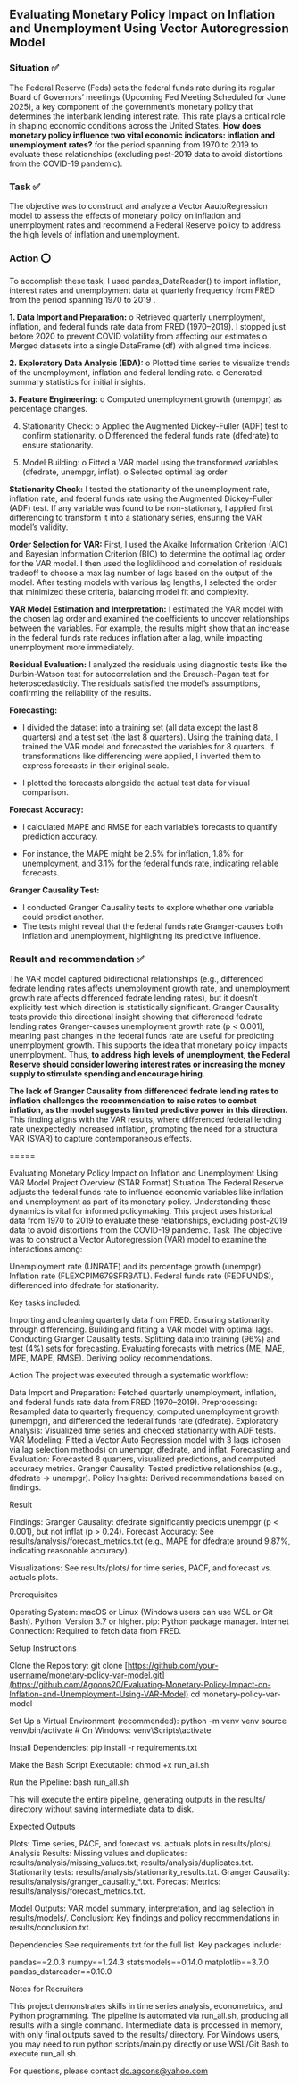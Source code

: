 ## Evaluating Monetary Policy Impact on Inflation and Unemployment Using Vector Autoregression Model

### Situation ✅

The Federal Reserve (Feds) sets the federal funds rate during its regular Board of Governors’ meetings (Upcoming Fed Meeting Scheduled for June 2025), a key component of the government’s monetary policy that determines the interbank lending interest rate. This rate plays a critical role in shaping economic conditions across the United States. **How does monetary policy influence two vital economic indicators: inflation and unemployment rates?** for the period spanning from 1970 to 2019 to evaluate these relationships (excluding post-2019 data to avoid distortions from the COVID-19 pandemic). 


### Task ✅
The objective was to construct and analyze a Vector AautoRegression model to assess the effects of monetary policy on inflation and unemployment rates and recommend a Federal Reserve policy to address the high levels of inflation and unemployment. 


### Action ⭕️
To accomplish these task, I used pandas_DataReader() to import inflation, interest rates and unemployment data at quarterly frequency from FRED from the period spanning 1970 to 2019 . 

**1.	Data Import and Preparation:**
  o	Retrieved quarterly unemployment, inflation, and federal funds rate data from FRED (1970–2019). I stopped just before 2020 to prevent COVID volatility from affecting our estimates
  o	Merged datasets into a single DataFrame (df) with aligned time indices.

**2.	Exploratory Data Analysis (EDA):**
o	Plotted time series to visualize trends of the unemployment, inflation and federal lending rate.
o	Generated summary statistics for initial insights.

**3.	Feature Engineering:**
o	Computed unemployment growth (unempgr) as percentage changes.

4.	Stationarity Check:
o	Applied the Augmented Dickey-Fuller (ADF) test to confirm stationarity.
o	Differenced the federal funds rate (dfedrate) to ensure stationarity.

6.	Model Building:
o	Fitted a VAR model using the transformed variables (dfedrate, unempgr, inflat).
o	Selected optimal lag order


**Stationarity Check:**
I tested the stationarity of the unemployment rate, inflation rate, and federal funds rate using the Augmented Dickey-Fuller (ADF) test.
If any variable was found to be non-stationary, I applied first differencing to transform it into a stationary series, ensuring the VAR model’s validity.


**Order Selection for VAR:**
First, I used the Akaike Information Criterion (AIC) and Bayesian Information Criterion (BIC) to determine the optimal lag order for the VAR model. I then used the logliklihood and correlation of residuals tradeoff to choose a max lag number of lags based on the output of the model. 
After testing models with various lag lengths, I selected the order that minimized these criteria, balancing model fit and complexity.

**VAR Model Estimation and Interpretation:**
I estimated the VAR model with the chosen lag order and examined the coefficients to uncover relationships between the variables.
For example, the results might show that an increase in the federal funds rate reduces inflation after a lag, while impacting unemployment more immediately.


**Residual Evaluation:**
I analyzed the residuals using diagnostic tests like the Durbin-Watson test for autocorrelation and the Breusch-Pagan test for heteroscedasticity.
The residuals satisfied the model’s assumptions, confirming the reliability of the results.

**Forecasting:**
- I divided the dataset into a training set (all data except the last 8 quarters) and a test set (the last 8 quarters).
Using the training data, I trained the VAR model and forecasted the variables for 8 quarters. If transformations like differencing were applied, I inverted them to express forecasts in their original scale.

- I plotted the forecasts alongside the actual test data for visual comparison.


**Forecast Accuracy:**
- I calculated MAPE and RMSE for each variable’s forecasts to quantify prediction accuracy.

- For instance, the MAPE might be 2.5% for inflation, 1.8% for unemployment, and 3.1% for the federal funds rate, indicating reliable forecasts.


**Granger Causality Test:**
- I conducted Granger Causality tests to explore whether one variable could predict another.
- The tests might reveal that the federal funds rate Granger-causes both inflation and unemployment, highlighting its predictive influence.


### Result and recommendation ✅
The VAR model captured bidirectional relationships (e.g., differenced fedrate lending rates affects unemployment growth rate, and unemployment growth rate affects differenced fedrate lending rates), but it doesn’t explicitly test which direction is statistically significant. Granger Causality tests provide this directional insight showing that differenced fedrate lending rates Granger-causes unemployment growth rate (p < 0.001), meaning past changes in the federal funds rate are useful for predicting unemployment growth. This supports the idea that monetary policy impacts unemployment. Thus, **to address high levels of unemployment, the Federal Reserve should consider lowering interest rates or increasing the money supply to stimulate spending and encourage hiring.** 

**The lack of Granger Causality from differenced fedrate lending rates to inflation challenges the recommendation to raise rates to combat inflation, as the model suggests limited predictive power in this direction.** This finding aligns with the VAR results, where differenced federal lending rate unexpectedly increased inflation, prompting the need for a structural VAR (SVAR) to capture contemporaneous effects.



===== 


Evaluating Monetary Policy Impact on Inflation and Unemployment Using VAR Model
Project Overview (STAR Format)
Situation
The Federal Reserve adjusts the federal funds rate to influence economic variables like inflation and unemployment as part of its monetary policy. Understanding these dynamics is vital for informed policymaking. This project uses historical data from 1970 to 2019 to evaluate these relationships, excluding post-2019 data to avoid distortions from the COVID-19 pandemic.
Task
The objective was to construct a Vector Autoregression (VAR) model to examine the interactions among:

Unemployment rate (UNRATE) and its percentage growth (unempgr).
Inflation rate (FLEXCPIM679SFRBATL).
Federal funds rate (FEDFUNDS), differenced into dfedrate for stationarity.

Key tasks included:

Importing and cleaning quarterly data from FRED.
Ensuring stationarity through differencing.
Building and fitting a VAR model with optimal lags.
Conducting Granger Causality tests.
Splitting data into training (96%) and test (4%) sets for forecasting.
Evaluating forecasts with metrics (ME, MAE, MPE, MAPE, RMSE).
Deriving policy recommendations.

Action
The project was executed through a systematic workflow:

Data Import and Preparation: Fetched quarterly unemployment, inflation, and federal funds rate data from FRED (1970–2019).
Preprocessing: Resampled data to quarterly frequency, computed unemployment growth (unempgr), and differenced the federal funds rate (dfedrate).
Exploratory Analysis: Visualized time series and checked stationarity with ADF tests.
VAR Modeling: Fitted a Vector Auto Regression model with 3 lags (chosen via lag selection methods) on unempgr, dfedrate, and inflat.
Forecasting and Evaluation: Forecasted 8 quarters, visualized predictions, and computed accuracy metrics.
Granger Causality: Tested predictive relationships (e.g., dfedrate → unempgr).
Policy Insights: Derived recommendations based on findings.

Result

Findings:
Granger Causality: dfedrate significantly predicts unempgr (p < 0.001), but not inflat (p > 0.24).
Forecast Accuracy: See results/analysis/forecast_metrics.txt (e.g., MAPE for dfedrate around 9.87%, indicating reasonable accuracy).


Visualizations: See results/plots/ for time series, PACF, and forecast vs. actuals plots.


Prerequisites

Operating System: macOS or Linux (Windows users can use WSL or Git Bash).
Python: Version 3.7 or higher.
pip: Python package manager.
Internet Connection: Required to fetch data from FRED.

Setup Instructions

Clone the Repository:
git clone [https://github.com/your-username/monetary-policy-var-model.git](https://github.com/Agoons20/Evaluating-Monetary-Policy-Impact-on-Inflation-and-Unemployment-Using-VAR-Model)
cd monetary-policy-var-model


Set Up a Virtual Environment (recommended):
python -m venv venv
source venv/bin/activate  # On Windows: venv\Scripts\activate


Install Dependencies:
pip install -r requirements.txt


Make the Bash Script Executable:
chmod +x run_all.sh


Run the Pipeline:
bash run_all.sh

This will execute the entire pipeline, generating outputs in the results/ directory without saving intermediate data to disk.


Expected Outputs

Plots: Time series, PACF, and forecast vs. actuals plots in results/plots/.
Analysis Results:
Missing values and duplicates: results/analysis/missing_values.txt, results/analysis/duplicates.txt.
Stationarity tests: results/analysis/stationarity_results.txt.
Granger Causality: results/analysis/granger_causality_*.txt.
Forecast Metrics: results/analysis/forecast_metrics.txt.


Model Outputs: VAR model summary, interpretation, and lag selection in results/models/.
Conclusion: Key findings and policy recommendations in results/conclusion.txt.

Dependencies
See requirements.txt for the full list. Key packages include:

pandas==2.0.3
numpy==1.24.3
statsmodels==0.14.0
matplotlib==3.7.0
pandas_datareader==0.10.0

Notes for Recruiters

This project demonstrates skills in time series analysis, econometrics, and Python programming.
The pipeline is automated via run_all.sh, producing all results with a single command.
Intermediate data is processed in memory, with only final outputs saved to the results/ directory.
For Windows users, you may need to run python scripts/main.py directly or use WSL/Git Bash to execute run_all.sh.

For questions, please contact do.agoons@yahoo.com 
